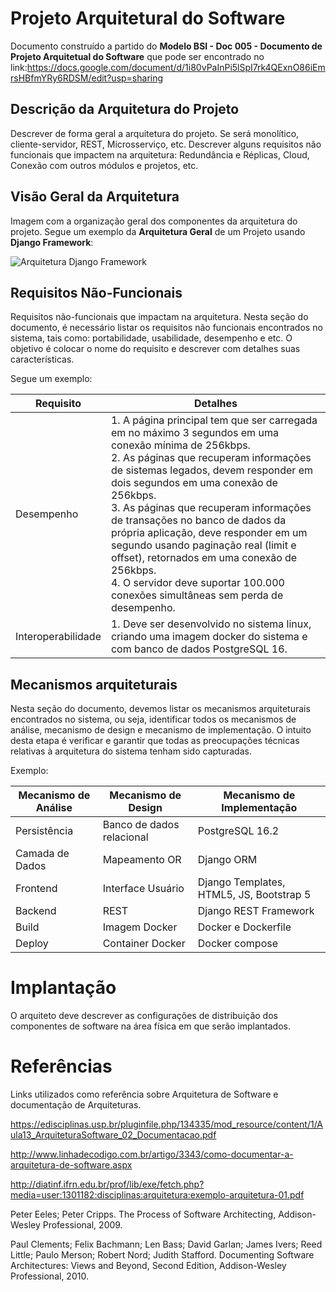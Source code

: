 # Projeto Arquitetural do Software

Documento construído a partido do **Modelo BSI - Doc 005 - Documento de Projeto Arquitetual do Software** que pode ser encontrado no
link:https://docs.google.com/document/d/1i80vPaInPi5lSpI7rk4QExnO86iEmrsHBfmYRy6RDSM/edit?usp=sharing

## Descrição da Arquitetura do Projeto

Descrever de forma geral a arquitetura do projeto. Se será monolítico, cliente-servidor, REST, Microsserviço, etc. Descrever alguns requisitos não funcionais que impactem na arquitetura: Redundância e Réplicas, Cloud, Conexão com outros módulos e projetos, etc.

## Visão Geral da Arquitetura

Imagem com a organização geral dos componentes da arquitetura do projeto. Segue um exemplo da **Arquitetura Geral** de um Projeto usando **Django Framework**:

![Arquitetura Django Framework](django-arquitetura.jpg)

## Requisitos Não-Funcionais

Requisitos não-funcionais que impactam na arquitetura. Nesta seção do documento, é necessário listar os requisitos não funcionais encontrados no sistema, tais como: portabilidade, usabilidade, desempenho e etc. O objetivo é colocar o nome do requisito e descrever com detalhes suas características.

Segue um exemplo:

Requisito  | Detalhes
---------- | -------------------------------------------- 
Desempenho | 1. A página principal tem que ser carregada em no máximo 3 segundos em uma conexão mínima de 256kbps. <br />2. As páginas que recuperam informações de sistemas legados, devem responder em dois segundos em uma conexão de 256kbps. <br />3. As páginas que recuperam informações de transações no banco de dados da própria aplicação, deve responder em um segundo usando paginação real (limit e offset), retornados em uma conexão de 256kbps. <br />4. O servidor deve suportar 100.000 conexões simultâneas sem perda de desempenho.
Interoperabilidade | 1. Deve ser desenvolvido no sistema linux, criando uma imagem docker do sistema e com banco de dados PostgreSQL 16.

## Mecanismos arquiteturais

Nesta seção do documento, devemos listar os mecanismos arquiteturais encontrados no sistema, ou seja, identificar todos os mecanismos de análise, mecanismo de design e mecanismo de implementação. O intuito desta etapa é verificar e garantir que todas as preocupações técnicas relativas à arquitetura do sistema tenham sido capturadas.

Exemplo:

| Mecanismo de Análise | Mecanismo de Design  | Mecanismo de Implementação |
| -------------------- | -------------------- | -------------------------- |
| Persistência         | Banco de dados relacional | PostgreSQL 16.2       |
| Camada de Dados      | Mapeamento OR             | Django ORM            |
| Frontend  | Interface Usuário | Django Templates, HTML5, JS, Bootstrap 5 |
| Backend              | REST                  | Django REST Framework     |
| Build                | Imagem Docker            | Docker e Dockerfile    |
| Deploy               | Container Docker         | Docker compose         |

# Implantação

O arquiteto deve descrever as configurações de distribuição dos componentes de software na área física em que serão implantados.

# Referências

Links utilizados como referência sobre Arquitetura de Software e documentação de Arquiteturas.

https://edisciplinas.usp.br/pluginfile.php/134335/mod_resource/content/1/Aula13_ArquiteturaSoftware_02_Documentacao.pdf

http://www.linhadecodigo.com.br/artigo/3343/como-documentar-a-arquitetura-de-software.aspx

http://diatinf.ifrn.edu.br/prof/lib/exe/fetch.php?media=user:1301182:disciplinas:arquitetura:exemplo-arquitetura-01.pdf

Peter Eeles; Peter Cripps. The Process of Software Architecting, Addison-Wesley Professional, 2009.

Paul Clements; Felix Bachmann; Len Bass; David Garlan; James Ivers; Reed Little; Paulo Merson; Robert Nord; Judith Stafford. Documenting Software Architectures: Views and Beyond, Second Edition, Addison-Wesley Professional, 2010.
